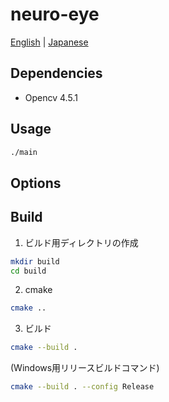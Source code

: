 # neuro-eye

[English](./README.md) | [Japanese](./README.ja.md)  

## Dependencies

- Opencv 4.5.1

## Usage

```sh
./main
```

## Options

## Build

1. ビルド用ディレクトリの作成

```sh
mkdir build
cd build
```

2. cmake  

```sh
cmake ..
```

3. ビルド

```sh
cmake --build .
```

(Windows用リリースビルドコマンド)  

```sh
cmake --build . --config Release
```
